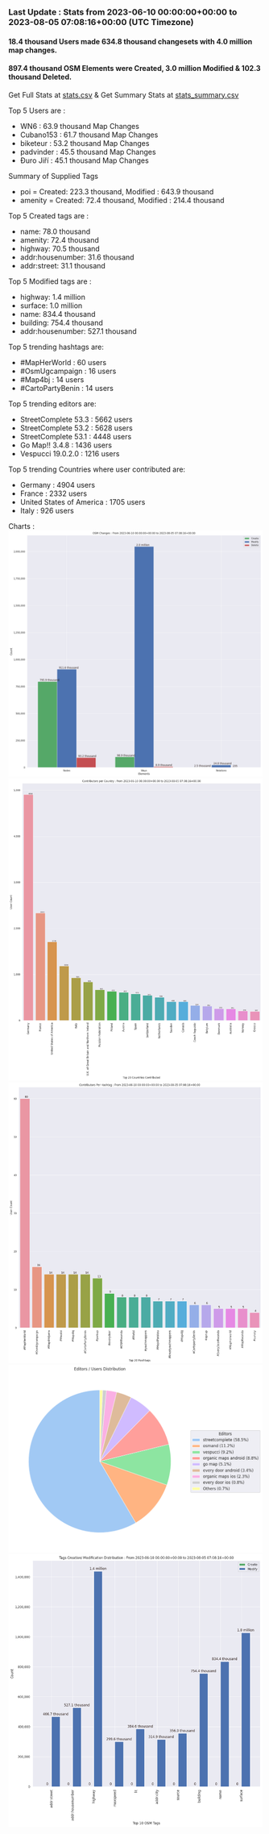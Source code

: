 ### Last Update : Stats from 2023-06-10 00:00:00+00:00 to 2023-08-05 07:08:16+00:00 (UTC Timezone)

#### 18.4 thousand Users made 634.8 thousand changesets with 4.0 million map changes.
#### 897.4 thousand OSM Elements were Created, 3.0 million Modified & 102.3 thousand Deleted.
Get Full Stats at [stats.csv](/stats/fieldmappers/Daily/stats.csv)
 & Get Summary Stats at [stats_summary.csv](/stats/fieldmappers/Daily/stats_summary.csv)

Top 5 Users are : 
- WN6 : 63.9 thousand Map Changes
- Cubano153 : 61.7 thousand Map Changes
- biketeur : 53.2 thousand Map Changes
- padvinder : 45.5 thousand Map Changes
- Đuro Jiří : 45.1 thousand Map Changes

Summary of Supplied Tags
- poi = Created: 223.3 thousand, Modified : 643.9 thousand
- amenity = Created: 72.4 thousand, Modified : 214.4 thousand


Top 5 Created tags are :
- name: 78.0 thousand
- amenity: 72.4 thousand
- highway: 70.5 thousand
- addr:housenumber: 31.6 thousand
- addr:street: 31.1 thousand


Top 5 Modified tags are :
- highway: 1.4 million
- surface: 1.0 million
- name: 834.4 thousand
- building: 754.4 thousand
- addr:housenumber: 527.1 thousand


Top 5 trending hashtags are:
- #MapHerWorld : 60 users
- #OsmUgcampaign : 16 users
- #Map4bj : 14 users
- #CartoPartyBenin : 14 users


Top 5 trending editors are:
- StreetComplete 53.3 : 5662 users
- StreetComplete 53.2 : 5628 users
- StreetComplete 53.1 : 4448 users
- Go Map!! 3.4.8 : 1436 users
- Vespucci 19.0.2.0 : 1216 users


Top 5 trending Countries where user contributed are:
- Germany : 4904 users
- France : 2332 users
- United States of America : 1705 users
- Italy : 926 users


 Charts : 
![Alt text](./stats_osm_changes.png) 
![Alt text](./stats_users_per_country.png) 
![Alt text](./stats_users_per_hashtag.png) 
![Alt text](./stats_editors_pie_chart.png) 
![Alt text](./stats_tags.png) 
